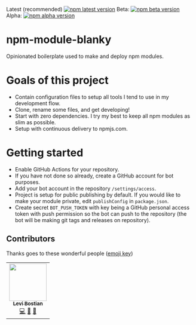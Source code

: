 [npm]: https://www.npmjs.com/package/levibostian/npm-module-blanky

Latest (recommended) [![npm latest version](https://img.shields.io/npm/v/levibostian/npm-module-blanky/latest.svg)][npm]
Beta: [![npm beta version](https://img.shields.io/npm/v/levibostian/npm-module-blanky/beta.svg)][npm]
Alpha: [![npm alpha version](https://img.shields.io/npm/v/levibostian/npm-module-blanky/alpha.svg)][npm]

# npm-module-blanky

Opinionated boilerplate used to make and deploy npm modules.

# Goals of this project

- Contain configuration files to setup all tools I tend to use in my development flow.
- Clone, rename some files, and get developing!
- Start with zero dependencies. I try my best to keep all npm modules as slim as possible.
- Setup with continuous delivery to npmjs.com.

# Getting started

- Enable GitHub Actions for your repository.
- If you have not done so already, create a GitHub account for bot purposes.
- Add your bot account in the repository `/settings/access`.
- Project is setup for public publishing by default. If you would like to make your module private, edit `publishConfig` in `package.json`.
- Create secret `BOT_PUSH_TOKEN` with key being a GitHub personal access token with push permission so the bot can push to the repository (the bot will be making git tags and releases on repository).

## Contributors

Thanks goes to these wonderful people ([emoji key](https://allcontributors.org/docs/en/emoji-key))

<!-- ALL-CONTRIBUTORS-LIST:START - Do not remove or modify this section -->
<!-- prettier-ignore-start -->
<!-- markdownlint-disable -->
<table>
  <tr>
    <td align="center"><a href="https://github.com/levibostian"><img src="https://avatars1.githubusercontent.com/u/2041082?v=4" width="100px;" alt=""/><br /><sub><b>Levi Bostian</b></sub></a><br /><a href="https://github.com/levibostian/npm-module-blanky/commits?author=levibostian" title="Code">💻</a> <a href="https://github.com/levibostian/npm-module-blanky/commits?author=levibostian" title="Documentation">📖</a> <a href="#maintenance-levibostian" title="Maintenance">🚧</a></td>
  </tr>
</table>

<!-- markdownlint-enable -->
<!-- prettier-ignore-end -->

<!-- ALL-CONTRIBUTORS-LIST:END -->
